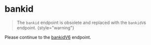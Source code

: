 # bankid

<include from="Snippets-AuthAPI.md" element-id="snippet-header" />

> The `bankid` endpoint is obsolete and replaced with the `bankidV6` endpoint.
> {style="warning"}

Please continue to the [bankidV6](bankidV6.md) endpoint.